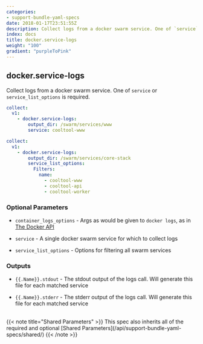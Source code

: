 ```yaml
---
categories:
- support-bundle-yaml-specs
date: 2018-01-17T23:51:55Z
description: Collect logs from a docker swarm service. One of `service` or `service_list_options` is required.
index: docs
title: docker.service-logs
weight: "100"
gradient: "purpleToPink"
---
```


## docker.service-logs

Collect logs from a docker swarm service. One of `service` or `service_list_options` is required.


```yaml
collect:
  v1:
    - docker.service-logs:
        output_dir: /swarm/services/www
        service: cooltool-www
```

```yaml
collect:
  v1:
    - docker.service-logs:
        output_dir: /swarm/services/core-stack
        service_list_options:
          Filters:
            name:
              - cooltool-www
              - cooltool-api
              - cooltool-worker
```


### Optional Parameters


- `container_logs_options` - Args as would be given to `docker logs`, as in [The Docker API](https://github.com/moby/moby/blob/master/api/types/client.go#L73)


- `service` - A single docker swarm service for which to collect logs


- `service_list_options` - Options for filtering all swarm services



### Outputs

    
- `{{.Name}}.stdout` - The stdout output of the logs call. Will generate this file for each matched service

- `{{.Name}}.stderr` - The stderr output of the logs call. Will generate this file for each matched service


<br>
{{< note title="Shared Parameters" >}}
This spec also inherits all of the required and optional [Shared Parameters](/api/support-bundle-yaml-specs/shared/)
{{< /note >}}

  